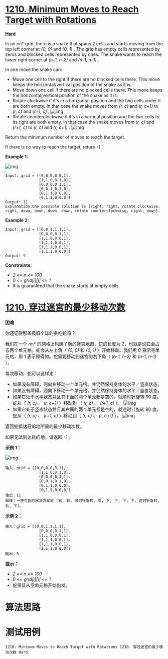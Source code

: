 # [1210. Minimum Moves to Reach Target with Rotations][enTitle]

**Hard**

In an  *n*n*  grid, there is a snake that spans 2 cells and starts moving from the top left corner at  *(0, 0)*  and  *(0, 1)* . The grid has empty cells represented by zeros and blocked cells represented by ones. The snake wants to reach the lower right corner at  *(n-1, n-2)*  and  *(n-1, n-1)* .

In one move the snake can:

- Move one cell to the right if there are no blocked cells there. This move keeps the horizontal/vertical position of the snake as it is. 
- Move down one cell if there are no blocked cells there. This move keeps the horizontal/vertical position of the snake as it is. 
- Rotate clockwise if it's in a horizontal position and the two cells under it are both empty. In that case the snake moves from  *(r, c)*  and  *(r, c+1)*  to  *(r, c)*  and  *(r+1, c)* . ![img](https://assets.leetcode.com/uploads/2019/09/24/image-2.png) 
- Rotate counterclockwise if it's in a vertical position and the two cells to its right are both empty. In that case the snake moves from  *(r, c)*  and  *(r+1, c)*  to  *(r, c)*  and  *(r, c+1)* . ![img](https://assets.leetcode.com/uploads/2019/09/24/image-1.png)

Return the minimum number of moves to reach the target.

If there is no way to reach the target, return  *-1* .



**Example 1:** 

![img](https://assets.leetcode.com/uploads/2019/09/24/image.png)

```
Input: grid = [[0,0,0,0,0,1],
               [1,1,0,0,1,0],
               [0,0,0,0,1,1],
               [0,0,1,0,1,0],
               [0,1,1,0,0,0],
               [0,1,1,0,0,0]]
Output: 11
Explanation:One possible solution is [right, right, rotate clockwise, right, down, down, down, down, rotate counterclockwise, right, down].

```

**Example 2:** 

```
Input: grid = [[0,0,1,1,1,1],
               [0,0,0,0,1,1],
               [1,1,0,0,0,1],
               [1,1,1,0,0,1],
               [1,1,1,0,0,1],
               [1,1,1,0,0,0]]
Output: 9

```



**Constraints:** 

-  *2 <= n <= 100*  
-  *0 <= grid[i][j] <= 1*  
- It is guaranteed that the snake starts at empty cells.


# [1210. 穿过迷宫的最少移动次数][cnTitle]

**困难**

你还记得那条风靡全球的贪吃蛇吗？

我们在一个  *n*n*  的网格上构建了新的迷宫地图，蛇的长度为 2，也就是说它会占去两个单元格。蛇会从左上角（ *(0, 0)*  和  *(0, 1)* ）开始移动。我们用  *0*  表示空单元格，用 1 表示障碍物。蛇需要移动到迷宫的右下角（ *(n-1, n-2)*  和  *(n-1, n-1)* ）。

每次移动，蛇可以这样走：

- 如果没有障碍，则向右移动一个单元格。并仍然保持身体的水平／竖直状态。 
- 如果没有障碍，则向下移动一个单元格。并仍然保持身体的水平／竖直状态。 
- 如果它处于水平状态并且其下面的两个单元都是空的，就顺时针旋转 90 度。蛇从（ *(r, c)* 、 *(r, c+1)* ）移动到 （ *(r, c)* 、 *(r+1, c)* ）。 ![img](https://assets.leetcode-cn.com/aliyun-lc-upload/uploads/2019/09/28/image-2.png) 
- 如果它处于竖直状态并且其右面的两个单元都是空的，就逆时针旋转 90 度。蛇从（ *(r, c)* 、 *(r+1, c)* ）移动到（ *(r, c)* 、 *(r, c+1)* ）。 ![img](https://assets.leetcode-cn.com/aliyun-lc-upload/uploads/2019/09/28/image-1.png)

返回蛇抵达目的地所需的最少移动次数。

如果无法到达目的地，请返回  *-1* 。



**示例 1：** 

![img](https://assets.leetcode-cn.com/aliyun-lc-upload/uploads/2019/09/28/image.png)

```
输入：grid = [[0,0,0,0,0,1],
               [1,1,0,0,1,0],
               [0,0,0,0,1,1],
               [0,0,1,0,1,0],
               [0,1,1,0,0,0],
               [0,1,1,0,0,0]]
输出：11
解释：一种可能的解决方案是 [右, 右, 顺时针旋转, 右, 下, 下, 下, 下, 逆时针旋转, 右, 下]。

```

**示例 2：** 

```
输入：grid = [[0,0,1,1,1,1],
               [0,0,0,0,1,1],
               [1,1,0,0,0,1],
               [1,1,1,0,0,1],
               [1,1,1,0,0,1],
               [1,1,1,0,0,0]]
输出：9

```



**提示：** 

-  *2 <= n <= 100*  
-  *0 <= grid[i][j] <= 1*  
- 蛇保证从空单元格开始出发。




# 算法思路

# 测试用例
```
1210. Minimum Moves to Reach Target with Rotations 1210. 穿过迷宫的最少移动次数 Hard
```

[enTitle]: https://leetcode.com/problems/minimum-moves-to-reach-target-with-rotations/
[cnTitle]: https://leetcode-cn.com/problems/minimum-moves-to-reach-target-with-rotations/
